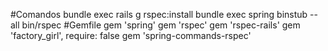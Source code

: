 #Comandos
  bundle exec rails g rspec:install
  bundle exec spring binstub --all
  bin/rspec
#Gemfile
     gem 'spring'
     gem 'rspec'
     gem 'rspec-rails'
     gem 'factory_girl', require: false
     gem 'spring-commands-rspec'

